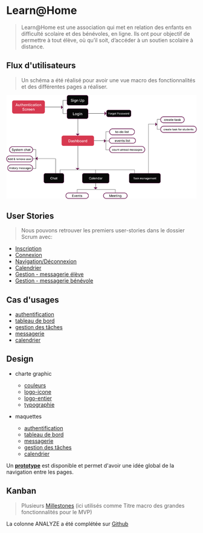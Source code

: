 # Learn@Home
>Learn@Home est une association qui met en relation des enfants en difficulté
scolaire et des bénévoles, en ligne. Ils ont pour objectif de permettre à tout élève,
où qu’il soit, d’accéder à un soutien scolaire à distance.

## Flux d'utilisateurs
>Un schéma a été réalisé pour avoir une vue macro des fonctionnalités et des différentes pages a réaliser.

![userflow](./img/userflow.png)

## User Stories
>Nous pouvons retrouver les premiers user-stories dans le dossier Scrum avec:

- [Inscription](./scrum/user-stories/inscription.md)
- [Connexion](./scrum/user-stories/connexion.md)
- [Navigation/Déconnexion](./scrum/user-stories/navigation-deconnexion.md)
- [Calendrier](./scrum/user-stories/calendrier.md)
- [Gestion - messagerie élève](./scrum/user-stories/gestion-messagerie-eleve.md)
- [Gestion - messagerie bénévole](./scrum/user-stories/gestion-messagerie-benevole.md)

## Cas d'usages

- [authentification](./scrum/use-cases/auth.png)
- [tableau de bord](./scrum/use-cases/dashboard.png)
- [gestion des tâches](./scrum/use-cases/tasks.png)
- [messagerie](./scrum/use-cases/messagerie.png)
- [calendrier](./scrum/use-cases/calendrier.png)

## Design

- charte graphic
	- [couleurs](./design/charte-graphic/colors.png)
	- [logo-icone](./design/charte-graphic/logo-icon.svg)
	- [logo-entier](./design/charte-graphic/logo-full.svg)
	- [typographie](./design/charte-graphic/typo.png)

- maquettes
	- [authentification](./design/maquettes/authentication)
	- [tableau de bord](./design/maquettes/dashboard)
	- [messagerie](./design/maquettes/chat)
	- [gestion des tâches](./design/maquettes/tasks)
	- [calendrier](./design/maquettes/calendar)

 Un [**prototype**](https://www.figma.com/proto/8GSsAXBP1B81KRsJqYu7Ah/learn%40Home?node-id=36%3A245&scaling=min-zoom&starting-point-node-id=36%3A245&show-proto-sidebar=1) est disponible et permet d'avoir une idée global de la navigation entre les pages.

 ## Kanban
 > Plusieurs [Millestones](https://github.com/Daphaz/DamienBonnet_10_20052022/milestones) (ici utilisés comme Titre macro des grandes fonctionnalités pour le MVP)

 La colonne ANALYZE a été complétée sur [Github](https://github.com/Daphaz/DamienBonnet_10_20052022/projects/1)